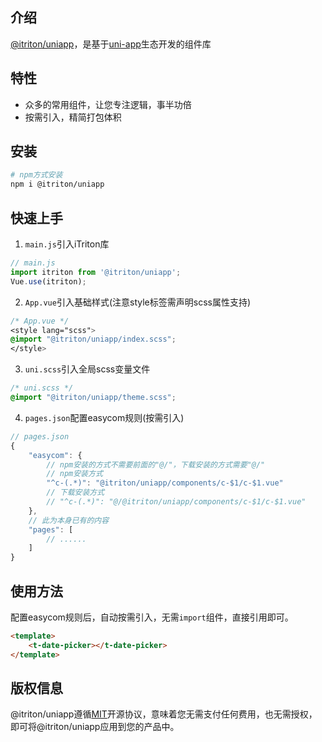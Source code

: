 ## 介绍

[@itriton/uniapp](http://itriton.icjs.ink/)，是基于[uni-app](https://uniapp.dcloud.io/)生态开发的组件库

## 特性

- 众多的常用组件，让您专注逻辑，事半功倍
- 按需引入，精简打包体积

## 安装

```bash
# npm方式安装
npm i @itriton/uniapp
```

## 快速上手

1. `main.js`引入iTriton库
```js
// main.js
import itriton from '@itriton/uniapp';
Vue.use(itriton);
```

2. `App.vue`引入基础样式(注意style标签需声明scss属性支持)
```css
/* App.vue */
<style lang="scss">
@import "@itriton/uniapp/index.scss";
</style>
```

3. `uni.scss`引入全局scss变量文件
```css
/* uni.scss */
@import "@itriton/uniapp/theme.scss";
```

4. `pages.json`配置easycom规则(按需引入)

```js
// pages.json
{
	"easycom": {
		// npm安装的方式不需要前面的"@/"，下载安装的方式需要"@/"
		// npm安装方式
		"^c-(.*)": "@itriton/uniapp/components/c-$1/c-$1.vue"
		// 下载安装方式
		// "^c-(.*)": "@/@itriton/uniapp/components/c-$1/c-$1.vue"
	},
	// 此为本身已有的内容
	"pages": [
		// ......
	]
}
```

## 使用方法
配置easycom规则后，自动按需引入，无需`import`组件，直接引用即可。

```html
<template>
	<t-date-picker></t-date-picker>
</template>
```

## 版权信息
@itriton/uniapp遵循[MIT](https://en.wikipedia.org/wiki/MIT_License)开源协议，意味着您无需支付任何费用，也无需授权，即可将@itriton/uniapp应用到您的产品中。
